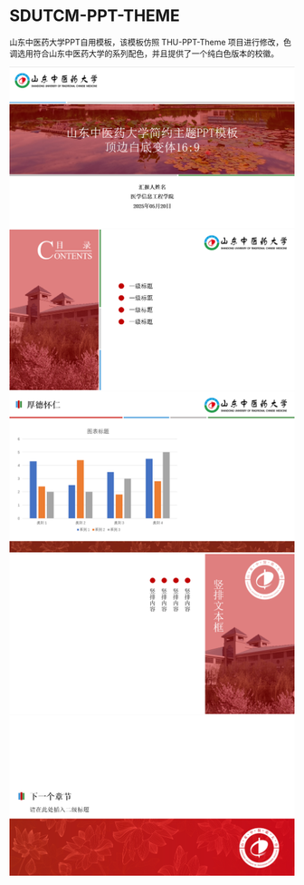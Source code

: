 # SDUTCM-PPT-THEME

山东中医药大学PPT自用模板，该模板仿照 THU-PPT-Theme 项目进行修改，色调选用符合山东中医药大学的系列配色，并且提供了一个纯白色版本的校徽。

![](./image/v1-16-9-menu.png)
![](./image/v1-16-9-content.png)
![](./image/v1-16-9-plaintext.png)
![](./image/v1-16-9-vertical-text.png)
![](./image/v1-16-9-next-chapter.png)


